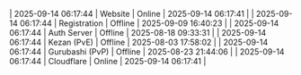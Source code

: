 | 2025-09-14 06:17:44 | Website | Online | 2025-09-14 06:17:41 |
| 2025-09-14 06:17:44 | Registration | Offline | 2025-09-09 16:40:23 |
| 2025-09-14 06:17:44 | Auth Server | Offline | 2025-08-18 09:33:31 |
| 2025-09-14 06:17:44 | Kezan (PvE) | Offline | 2025-08-03 17:58:02 |
| 2025-09-14 06:17:44 | Gurubashi (PvP) | Offline | 2025-08-23 21:44:06 |
| 2025-09-14 06:17:44 | Cloudflare | Online | 2025-09-14 06:17:41 |
